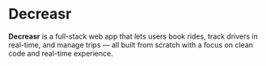 # Decreasr
**Decreasr** is a full-stack web app that lets users book rides, track drivers in real-time, and manage trips — all built from scratch with a focus on clean code and real-time experience.
